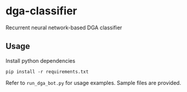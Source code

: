 # dga-classifier
Recurrent neural network-based DGA classifier

## Usage
Install python dependencies
```
pip install -r requirements.txt
```

Refer to `run_dga_bot.py` for usage examples. Sample files are provided.
